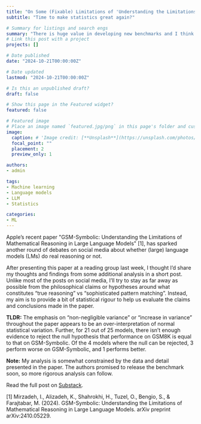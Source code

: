 ```yaml
---
title: "On Some (Fixable) Limitations of 'Understanding the Limitations of Mathematical Reasoning in LLMs'"
subtitle: "Time to make statistics great again?"

# Summary for listings and search engs
summary: "There is huge value in developing new benchmarks and I think the one that proposed in the paper 'GSM-Symbolic: Understanding the Limitations of Mathematical Reasoning in Large Language Models' by Apple is quite neat and useful! The accompanying analysis, in my opinion, can be substantially improved with the help of basic statistics. Without those we risk over-interpreting results and drawing misleading conclusions. I never thought I would be the one advocating for the use of hypothesis tests and p-values, but here we are... When it comes to language models evals, it is time to make statistics great again!"
# Link this post with a project
projects: []

# Date published
date: "2024-10-21T00:00:00Z"

# Date updated
lastmod: "2024-10-21T00:00:00Z"

# Is this an unpublished draft?
draft: false

# Show this page in the Featured widget?
featured: false

# Featured image
# Place an image named `featured.jpg/png` in this page's folder and customize its options here.
image:
  caption: # 'Image credit: [**Unsplash**](https://unsplash.com/photos/CpkOjOcXdUY)'
  focal_point: ""
  placement: 2
  preview_only: 1

authors:
- admin

tags:
- Machine learning
- Language models
- LLM
- Statistics

categories:
- ML
---
```



Apple’s recent paper "GSM-Symbolic: Understanding the Limitations of Mathematical Reasoning in Large Language Models" [1], has sparked another round of debates on social media about whether (large) language models (LMs) do real reasoning or not.

After presenting this paper at a reading group last week, I thought I’d share my thoughts and findings from some additional analysis in a short post. Unlike most of the posts on social media, I’ll try to stay as far away as possible from the philosophical claims or hypotheses around what constitutes “true reasoning” vs “sophisticated pattern matching”. Instead, my aim is to provide a bit of statistical rigour to help us evaluate the claims and conclusions made in the paper.


**TLDR:** The emphasis on “non-negligible variance” or “increase in variance” throughout the paper appears to be an over-interpretation of normal statistical variation. Further, for 21 out of 25 models, there isn’t enough evidence to reject the null hypothesis that performance on GSM8K is equal to that on GSM-Symbolic. Of the 4 models where the null can be rejected, 3 perform worse on GSM-Symbolic, and 1 performs better.

**Note:** My analysis is somewhat constrained by the data and detail presented in the paper. The authors promised to release the benchmark soon, so more rigorous analysis can follow.

Read the full post on [Substack](https://substack.com/home/post/p-150508215).


[1] Mirzadeh, I., Alizadeh, K., Shahrokhi, H., Tuzel, O., Bengio, S., & Farajtabar, M. (2024). GSM-Symbolic: Understanding the Limitations of Mathematical Reasoning in Large Language Models. arXiv preprint arXiv:2410.05229.